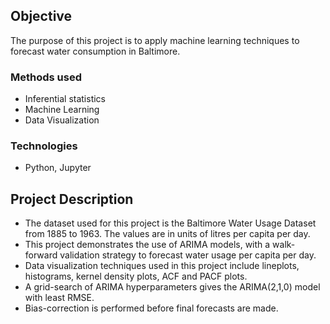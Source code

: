 ## Objective
The purpose of this project is to apply machine learning techniques to forecast water consumption in Baltimore. 

### Methods used
* Inferential statistics
* Machine Learning
* Data Visualization

### Technologies
* Python, Jupyter

## Project Description
* The dataset used for this project is the Baltimore Water Usage Dataset from 1885 to 1963. The values are in units of litres per capita per day.
* This project demonstrates the use of ARIMA models, with a walk-forward validation strategy to forecast water usage per capita per day.
* Data visualization techniques used in this project include lineplots, histograms, kernel density plots, ACF and PACF plots.
* A grid-search of ARIMA hyperparameters gives the ARIMA(2,1,0) model with least RMSE.
* Bias-correction is performed before final forecasts are made.
